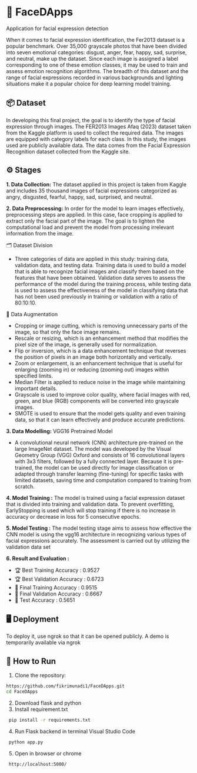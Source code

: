 # 📸 FaceDApps
Application for facial expression detection

When it comes to facial expression identification, the Fer2013 dataset is a popular benchmark. Over 35,000 grayscale photos that have been divided into seven emotional categories: disgust, anger, fear, happy, sad, surprise, and neutral, make up the dataset. Since each image is assigned a label corresponding to one of these emotion classes, it may be used to train and assess emotion recognition algorithms. The breadth of this dataset and the range of facial expressions recorded in various backgrounds and lighting situations make it a popular choice for deep learning model training.

## 📦 Dataset
In developing this final project, the goal is to identify the type of facial expression through images. The FER2013 Images Afaq (2023) dataset taken from the Kaggle platform is used to collect the required data. The images are equipped with category labels for each class. In this study, the images used are publicly available data. The data comes from the Facial Expression Recognition dataset collected from the Kaggle site.

## ⚙️ Stages 
**1. Data Collection:** 
The dataset applied in this project is taken from Kaggle and includes 35 thousand images of facial expressions categorized as angry, disgusted, fearful, happy, sad, surprised, and neutral.

**2. Data Preprocessing:**
In order for the model to learn images effectively, preprocessing steps are applied. In this case, face cropping is applied to extract only the facial part of the image. The goal is to lighten the computational load and prevent the model from processing irrelevant information from the image.

🗂️ Dataset Division
- Three categories of data are applied in this study: training data, validation data, and testing data. Training data is used to build a model that is able to recognize facial images and classify them based on the features that have been obtained. Validation data serves to assess the performance of the model during the training process, while testing data is used to assess the effectiveness of the model in classifying data that has not been used previously in training or validation with a ratio of 80:10:10.

🔄 Data Augmentation
- Cropping or image cutting, which is removing unnecessary parts of the image, so that only the face image remains.
- Rescale or resizing, which is an enhancement method that modifies the pixel size of the image, is generally used for normalization.
- Flip or inversion, which is a data enhancement technique that reverses the position of pixels in an image both horizontally and vertically.
- Zoom or enlargement, is an enhancement technique that is useful for enlarging (zooming in) or reducing (zooming out) images within specified limits.
- Median Filter is applied to reduce noise in the image while maintaining important details.
- Grayscale is used to improve color quality, where facial images with red, green, and blue (RGB) components will be converted into grayscale images.
- SMOTE is used to ensure that the model gets quality and even training data, so that it can learn effectively and produce accurate predictions.

**3. Data Modelling:**
VGG16 Pretrained Model
- A convolutional neural network (CNN) architecture pre-trained on the large ImageNet dataset. The model was developed by the Visual Geometry Group (VGG)
Oxford and consists of 16 convolutional layers with 3x3 filters, followed by a fully
connected layer. Because it is pre-trained, the model can be used directly for image classification or adapted through transfer learning (fine-tuning) for specific tasks with limited datasets, saving time and computation compared to training from scratch.

**4. Model Training :**
The model is trained using a facial expression dataset that is divided into training and validation data. To prevent overfitting, EarlyStopping is used which will stop training if there is no increase in accuracy or decrease in loss for 5 consecutive epochs. 

**5. Model Testing :**
The model testing stage aims to assess how effective the CNN model is
using the vgg16 architecture in recognizing various types of facial expressions accurately. The assessment is carried out by utilizing the validation data set

**6. Result and Evaluation :**
- 🏆 Best Training Accuracy    : 0.9527
- 🏆 Best Validation Accuracy  : 0.6723
- 🎯 Final Training Accuracy   : 0.9515
- 🎯 Final Validation Accuracy : 0.6667
- 🧪 Test Accuracy             : 0.5651

## 🖥️ Deployment
To deploy it, use ngrok so that it can be opened publicly.
A demo is temporarily available via ngrok

## 🚀 How to Run
1. Clone the repository:
  ``` bash
  https://github.com/fikrimunadi1/FaceDApps.git
  cd FaceDApps
  ```
2. Download flask and python
3. Install requirement.txt
  ``` bash
   pip install -r requirements.txt
  ```
4. Run Flask backend in terminal Visual Studio Code
  ``` bash
   python app.py
  ``` 
5. Open in browser or chrome
  ``` bash
   http://localhost:5000/ 
  ``` 
